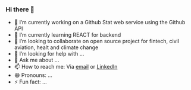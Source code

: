 ### Hi there 👋

<!--
**Yantiomene/Yantiomene** is a ✨ _special_ ✨ repository because its `README.md` (this file) appears on your GitHub profile.

Here are some ideas to get you started:-->

- 🔭 I’m currently working on a Github Stat web service using the Github API
- 🌱 I’m currently learning REACT for backend
- 👯 I’m looking to collaborate on open source project for fintech, civil aviation, healt and climate change
- 🤔 I’m looking for help with ...
- 💬 Ask me about ...
- 📫 How to reach me: Via [email](mailto:yan2016tiomene@gmail.com) or [LinkedIn](https://www.linkedin.com/in/yaninthe-tiomene)
- 😄 Pronouns: ...
- ⚡ Fun fact: ...

